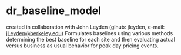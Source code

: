 # dr_baseline_model
created in collaboration with John Leyden (gihub: jleyden, e-mail: jLeyden@berkeley.edu)
Formulates baselines using various methods determining the best baseline for each site and then evaluating actual versus business as usual behavior for peak day pricing events.

